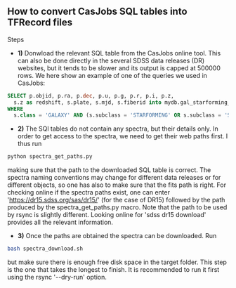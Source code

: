 ## How to convert CasJobs SQL tables into TFRecord files ##

Steps

* **1)** Donwload the relevant SQL table from the CasJobs online tool. This can also be done directly in the several SDSS data releases (DR) websites, but it tends to be slower and its output is capped at 500000 rows. We here show an example of one of the queries we used in CasJobs: 

```sql
SELECT p.objid, p.ra, p.dec, p.u, p.g, p.r, p.i, p.z,
  s.z as redshift, s.plate, s.mjd, s.fiberid into mydb.gal_starforming_starburst from PhotoObj AS p INNER JOIN SpecObj AS s ON s.bestobjid = p.objid
WHERE 
  s.class = 'GALAXY' AND (s.subclass = 'STARFORMING' OR s.subclass = 'STARBURST')
```

* **2)** The SQl tables do not contain any spectra, but their details only. In order to get access to the spectra, we need to get their web paths first. I thus run

```bash
python spectra_get_paths.py
```

making sure that the path to the downloaded SQL table is correct. The spectra naming conventions may change for different data releases or for different objects, so one has also to make sure that the fits path is right. For checking online if the spectra paths exist, one can enter 'https://dr15.sdss.org/sas/dr15/' (for the case of DR15) followed by the path produced by the spectra_get_paths.py macro. Note that the path to be used by rsync is slightly different. Looking online for 'sdss dr15 download' provides all the relevant information. 

* **3)** Once the paths are obtained the spectra can be downloaded. Run

```bash
bash spectra_download.sh
```

but make sure there is enough free disk space in the target folder. This step is the one that takes the longest to finish. It is recommended to run it first using the rsync '--dry-run' option.

